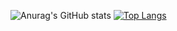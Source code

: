 

![Anurag's GitHub stats](https://github-readme-stats.vercel.app/api?username=JYeongUk&show_icons=true&theme=tokyonight)
[![Top Langs](https://github-readme-stats.vercel.app/api/top-langs/?username=JYeongUk&layout=compact&theme=tokyonight)](https://github.com/JYeongUk)

<!--
**JYeongUk/JYeongUk** is a ✨ _special_ ✨ repository because its `README.md` (this file) appears on your GitHub profile.

Here are some ideas to get you started:

- 🔭 I’m currently working on ...
- 🌱 I’m currently learning ...
- 👯 I’m looking to collaborate on ...
- 🤔 I’m looking for help with ...
- 💬 Ask me about ...
- 📫 How to reach me: ...
- 😄 Pronouns: ...
- ⚡ Fun fact: ...
-->

